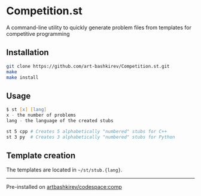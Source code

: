 # Competition.st
A command-line utility to quickly generate problem files from templates for competitive programming

## Installation
```zsh
git clone https://github.com/art-bashkirev/Competition.st.git
make
make install
```

## Usage
```zsh
$ st [x] [lang]
x - the number of problems
lang - the language of the created stubs
```

```zsh
st 5 cpp # Creates 5 alphabetically "numbered" stubs for C++
st 3 py  # Creates 3 alphabetically "numbered" stubs for Python
```

## Template creation

The templates are located in `~/st/stub.{lang}`.

---

Pre-installed on [artbashkirev/codespace:comp](https://hub.docker.com/r/artbashkirev/codespace/tags?page=1&name=comp)
